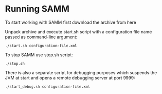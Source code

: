 # Running SAMM #

To start working with SAMM first download the archive from here

Unpack archive and execute start.sh script with a configuration file name passed as command-line argument:

```
./start.sh configuration-file.xml
```

To stop SAMM use stop.sh script:

```
./stop.sh
```

There is also a separate script for debugging purposes which suspends the JVM at start and opens a remote debugging server at port 9999:

```
./start_debug.sh configuration-file.xml
```